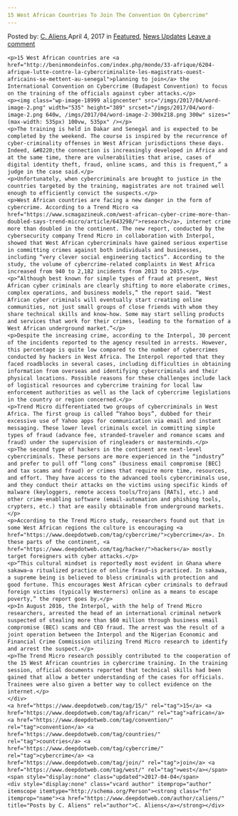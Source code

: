 ```yaml
---
15 West African Countries To Join The Convention On Cybercrime"
---
```

<article class="post-listing post-18988 post type-post status-publish format-standard has-post-thumbnail hentry  tag-1886 tag-african tag-convention tag-countries tag-cybercrime tag-join tag-west">
    <div class="post-inner">
        <span>Posted by: <a href="https://www.deepdotweb.com/author/caliens/" title="">C. Aliens </a></span>
    <span>April 4, 2017</span>
    <span>in <a href="https://www.deepdotweb.com/category/deepdot-news/" rel="category tag">Featured</a>, <a href="https://www.deepdotweb.com/category/news-updates/" rel="category tag">News Updates</a></span>
    <span><a href="https://www.deepdotweb.com/2017/04/04/15-west-african-countries-join-convention-cybercrime/#respond">Leave a comment</a></span>
    </p>
    <div class="clear"></div>
    
    <p>15 West African countries are <a href="http://beninmondeinfos.com/index.php/monde/33-afrique/6204-afrique-lutte-contre-la-cybercriminalite-les-magistrats-ouest-africains-se-mettent-au-senegal">planning to join</a> the International Convention on Cybercrime (Budapest Convention) to focus on the training of the officials against cyber attacks.</p>
    <p><img class="wp-image-18999 aligncenter" src="/imgs/2017/04/word-image-2.png" width="535" height="389" srcset="/imgs/2017/04/word-image-2.png 640w, /imgs/2017/04/word-image-2-300x218.png 300w" sizes="(max-width: 535px) 100vw, 535px" /></p>
    <p>The training is held in Dakar and Senegal and is expected to be completed by the weekend. The course is inspired by the recurrence of cyber-criminality offenses in West African jurisdictions these days. Indeed, &#8220;the connection is increasingly developed in Africa and at the same time, there are vulnerabilities that arise, cases of digital identity theft, fraud, online scams, and this is frequent,” a judge in the case said.</p>
    <p>Unfortunately, when cybercriminals are brought to justice in the countries targeted by the training, magistrates are not trained well enough to efficiently convict the suspects.</p>
    <p>West African countries are facing a new danger in the form of cybercrime. According to a Trend Micro <a href="https://www.scmagazineuk.com/west-african-cyber-crime-more-than-doubled-says-trend-micro/article/643298/">research</a>, internet crime more than doubled in the continent. The new report, conducted by the cybersecurity company Trend Micro in collaboration with Interpol, showed that West African cybercriminals have gained serious expertise in committing crimes against both individuals and businesses, including “very clever social engineering tactics”. According to the study, the volume of cybercrime-related complaints in West Africa increased from 940 to 2,182 incidents from 2013 to 2015.</p>
    <p>“Although best known for simple types of fraud at present, West African cyber criminals are clearly shifting to more elaborate crimes, complex operations, and business models,” the report said. “West African cyber criminals will eventually start creating online communities, not just small groups of close friends with whom they share technical skills and know-how. Some may start selling products and services that work for their crimes, leading to the formation of a West African underground market.”</p>
    <p>Despite the increasing crime, according to the Interpol, 30 percent of the incidents reported to the agency resulted in arrests. However, this percentage is quite low compared to the number of cybercrimes conducted by hackers in West Africa. The Interpol reported that they faced roadblocks in several cases, including difficulties in obtaining information from overseas and identifying cybercriminals and their physical locations. Possible reasons for these challenges include lack of logistical resources and cybercrime training for local law enforcement authorities as well as the lack of cybercrime legislations in the country or region concerned.</p>
    <p>Trend Micro differentiated two groups of cybercriminals in West Africa. The first group is called “Yahoo boys”, dubbed for their excessive use of Yahoo apps for communication via email and instant messaging. These lower level criminals excel in committing simple types of fraud (advance fee, stranded-traveler and romance scams and fraud) under the supervision of ringleaders or masterminds.</p>
    <p>The second type of hackers in the continent are next-level cybercriminals. These persons are more experienced in the “industry” and prefer to pull off “long cons” (business email compromise [BEC] and tax scams and fraud) or crimes that require more time, resources, and effort. They have access to the advanced tools cybercriminals use, and they conduct their attacks on the victims using specific kinds of malware (keyloggers, remote access tools/Trojans [RATs], etc.) and other crime-enabling software (email-automation and phishing tools, crypters, etc.) that are easily obtainable from underground markets.</p>
    <p>According to the Trend Micro study, researchers found out that in some West African regions the culture is encouraging <a href="https://www.deepdotweb.com/tag/cybercrime/">cybercrime</a>. In these parts of the continent, <a href="https://www.deepdotweb.com/tag/hacker/">hackers</a> mostly target foreigners with cyber attacks.</p>
    <p>“This cultural mindset is reportedly most evident in Ghana where sakawa—a ritualized practice of online fraud—is practiced. In sakawa, a supreme being is believed to bless criminals with protection and good fortune. This encourages West African cyber criminals to defraud foreign victims (typically Westerners) online as a means to escape poverty,” the report goes by.</p>
    <p>In August 2016, the Interpol, with the help of Trend Micro researchers, arrested the head of an international criminal network suspected of stealing more than $60 million through business email compromise (BEC) scams and CEO fraud. The arrest was the result of a joint operation between the Interpol and the Nigerian Economic and Financial Crime Commission utilizing Trend Micro research to identify and arrest the suspect.</p>
    <p>The Trend Micro research possibly contributed to the cooperation of the 15 West African countries in cybercrime training. In the training session, official documents reported that technical skills had been gained that allow a better understanding of the cases for officials. Trainees were also given a better way to collect evidence on the internet.</p>
    </div>
    <a href="https://www.deepdotweb.com/tag/15/" rel="tag">15</a> <a href="https://www.deepdotweb.com/tag/african/" rel="tag">african</a> <a href="https://www.deepdotweb.com/tag/convention/" rel="tag">convention</a> <a href="https://www.deepdotweb.com/tag/countries/" rel="tag">countries</a> <a href="https://www.deepdotweb.com/tag/cybercrime/" rel="tag">cybercrime</a> <a href="https://www.deepdotweb.com/tag/join/" rel="tag">join</a> <a href="https://www.deepdotweb.com/tag/west/" rel="tag">west</a></span> <span style="display:none" class="updated">2017-04-04</span>
    <div style="display:none" class="vcard author" itemprop="author" itemscope itemtype="http://schema.org/Person"><strong class="fn" itemprop="name"><a href="https://www.deepdotweb.com/author/caliens/" title="Posts by C. Aliens" rel="author">C. Aliens</a></strong></div>
    
